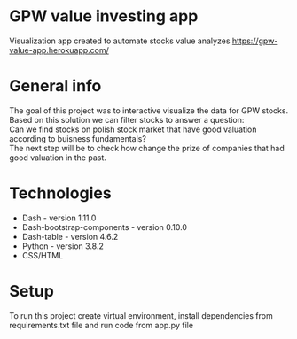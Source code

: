 # GPW value investing app
Visualization app created to automate stocks value analyzes
https://gpw-value-app.herokuapp.com/

# General info
   The goal of this project was to interactive visualize the data for GPW stocks.  
   Based on this solution we can filter stocks to answer a question:  
   Can we find stocks on polish stock market that have good valuation according to buisness fundamentals?  
   The next step will be to check how change the prize of companies that had good valuation in the past. 

# Technologies
*  Dash - version 1.11.0
*  Dash-bootstrap-components - version 0.10.0
*  Dash-table - version 4.6.2
*  Python - version 3.8.2
*  CSS/HTML

# Setup
To run this project create virtual environment, install dependencies from requirements.txt file and run code from app.py file
